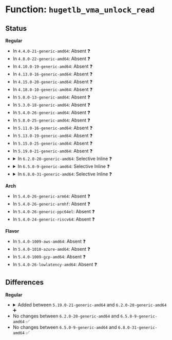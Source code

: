 # Function: <code>hugetlb_vma_unlock_read</code>

## Status
<b>Regular</b>
<ul>
<li>
In <code>4.4.0-21-generic-amd64</code>: Absent ❓
</li>
<li>
In <code>4.8.0-22-generic-amd64</code>: Absent ❓
</li>
<li>
In <code>4.10.0-19-generic-amd64</code>: Absent ❓
</li>
<li>
In <code>4.13.0-16-generic-amd64</code>: Absent ❓
</li>
<li>
In <code>4.15.0-20-generic-amd64</code>: Absent ❓
</li>
<li>
In <code>4.18.0-10-generic-amd64</code>: Absent ❓
</li>
<li>
In <code>5.0.0-13-generic-amd64</code>: Absent ❓
</li>
<li>
In <code>5.3.0-18-generic-amd64</code>: Absent ❓
</li>
<li>
In <code>5.4.0-26-generic-amd64</code>: Absent ❓
</li>
<li>
In <code>5.8.0-25-generic-amd64</code>: Absent ❓
</li>
<li>
In <code>5.11.0-16-generic-amd64</code>: Absent ❓
</li>
<li>
In <code>5.13.0-19-generic-amd64</code>: Absent ❓
</li>
<li>
In <code>5.15.0-25-generic-amd64</code>: Absent ❓
</li>
<li>
In <code>5.19.0-21-generic-amd64</code>: Absent ❓
</li>
<li>
<details>
<summary>In <code>6.2.0-20-generic-amd64</code>: Selective Inline ❓</summary>

```c
void hugetlb_vma_unlock_read(struct vm_area_struct * vma)
```

```json
{
  "name": "hugetlb_vma_unlock_read",
  "collision_type": "Unique Global",
  "inline_type": "Selective",
  "funcs": [
    {
      "addr": 18446744071583110840,
      "name": "hugetlb_vma_unlock_read",
      "external": true,
      "loc": "mm/hugetlb.c:278",
      "file": "mm/hugetlb.c",
      "inline": "not declared, inlined",
      "caller_inline": [
        "mm/hugetlb.c:hugetlb_fault",
        "mm/hugetlb.c:hugetlb_fault",
        "mm/hugetlb.c:hugetlb_fault",
        "mm/hugetlb.c:hugetlb_fault",
        "mm/hugetlb.c:hugetlb_no_page",
        "mm/hugetlb.c:hugetlb_no_page",
        "mm/hugetlb.c:hugetlb_handle_userfault",
        "mm/hugetlb.c:hugetlb_handle_userfault",
        "mm/hugetlb.c:hugetlb_wp",
        "mm/hugetlb.c:hugetlb_wp",
        "mm/hugetlb.c:copy_hugetlb_page_range",
        "mm/hugetlb.c:copy_hugetlb_page_range"
      ],
      "caller_func": [
        "mm/hugetlb.c:hugetlb_fault",
        "mm/userfaultfd.c:mcopy_continue",
        "mm/userfaultfd.c:mcopy_continue",
        "mm/userfaultfd.c:mcopy_atomic",
        "mm/userfaultfd.c:mcopy_atomic",
        "mm/userfaultfd.c:mcopy_atomic"
      ]
    }
  ],
  "symbols": [
    {
      "addr": 18446744071583074672,
      "name": "hugetlb_vma_unlock_read",
      "section": ".text",
      "bind": "STB_GLOBAL",
      "size": 51
    }
  ]
}
```
</details>
</li>
<li>
<details>
<summary>In <code>6.5.0-9-generic-amd64</code>: Selective Inline ❓</summary>

```c
void hugetlb_vma_unlock_read(struct vm_area_struct * vma)
```

```json
{
  "name": "hugetlb_vma_unlock_read",
  "collision_type": "Unique Global",
  "inline_type": "Selective",
  "funcs": [
    {
      "addr": 18446744071583322030,
      "name": "hugetlb_vma_unlock_read",
      "external": true,
      "loc": "mm/hugetlb.c:272",
      "file": "mm/hugetlb.c",
      "inline": "not declared, inlined",
      "caller_inline": [
        "mm/hugetlb.c:follow_hugetlb_page",
        "mm/hugetlb.c:follow_hugetlb_page",
        "mm/hugetlb.c:follow_hugetlb_page",
        "mm/hugetlb.c:follow_hugetlb_page",
        "mm/hugetlb.c:follow_hugetlb_page",
        "mm/hugetlb.c:follow_hugetlb_page",
        "mm/hugetlb.c:follow_hugetlb_page",
        "mm/hugetlb.c:follow_hugetlb_page",
        "mm/hugetlb.c:hugetlb_follow_page_mask",
        "mm/hugetlb.c:hugetlb_follow_page_mask",
        "mm/hugetlb.c:hugetlb_fault",
        "mm/hugetlb.c:hugetlb_fault",
        "mm/hugetlb.c:hugetlb_fault",
        "mm/hugetlb.c:hugetlb_fault",
        "mm/hugetlb.c:hugetlb_fault",
        "mm/hugetlb.c:hugetlb_fault",
        "mm/hugetlb.c:hugetlb_no_page",
        "mm/hugetlb.c:hugetlb_no_page",
        "mm/hugetlb.c:hugetlb_handle_userfault",
        "mm/hugetlb.c:hugetlb_handle_userfault",
        "mm/hugetlb.c:hugetlb_wp",
        "mm/hugetlb.c:hugetlb_wp",
        "mm/hugetlb.c:copy_hugetlb_page_range",
        "mm/hugetlb.c:copy_hugetlb_page_range"
      ],
      "caller_func": [
        "mm/pagewalk.c:__walk_page_range",
        "mm/hugetlb.c:follow_hugetlb_page",
        "mm/migrate.c:migration_entry_wait_huge",
        "mm/migrate.c:migration_entry_wait_huge",
        "mm/userfaultfd.c:mfill_atomic_continue",
        "mm/userfaultfd.c:mfill_atomic_continue",
        "mm/userfaultfd.c:mfill_atomic_copy",
        "mm/userfaultfd.c:mfill_atomic_copy",
        "mm/userfaultfd.c:mfill_atomic_copy",
        "mm/hmm.c:hmm_vma_walk_hugetlb_entry",
        "fs/userfaultfd.c:handle_userfault"
      ]
    }
  ],
  "symbols": [
    {
      "addr": 18446744071583285216,
      "name": "hugetlb_vma_unlock_read",
      "section": ".text",
      "bind": "STB_GLOBAL",
      "size": 51
    }
  ]
}
```
</details>
</li>
<li>
<details>
<summary>In <code>6.8.0-31-generic-amd64</code>: Selective Inline ❓</summary>

```c
void hugetlb_vma_unlock_read(struct vm_area_struct * vma)
```

```json
{
  "name": "hugetlb_vma_unlock_read",
  "collision_type": "Unique Global",
  "inline_type": "Selective",
  "funcs": [
    {
      "addr": 18446744071583524576,
      "name": "hugetlb_vma_unlock_read",
      "external": true,
      "loc": "mm/hugetlb.c:278",
      "file": "mm/hugetlb.c",
      "inline": "not declared, inlined",
      "caller_inline": [],
      "caller_func": [
        "mm/pagewalk.c:__walk_page_range",
        "mm/hugetlb.c:hugetlb_follow_page_mask",
        "mm/hugetlb.c:hugetlb_follow_page_mask",
        "mm/hugetlb.c:hugetlb_follow_page_mask",
        "mm/hugetlb.c:hugetlb_follow_page_mask",
        "mm/hugetlb.c:hugetlb_fault",
        "mm/hugetlb.c:hugetlb_fault",
        "mm/hugetlb.c:hugetlb_fault",
        "mm/hugetlb.c:hugetlb_fault",
        "mm/hugetlb.c:hugetlb_fault",
        "mm/hugetlb.c:hugetlb_no_page",
        "mm/hugetlb.c:hugetlb_handle_userfault",
        "mm/hugetlb.c:hugetlb_wp",
        "mm/hugetlb.c:copy_hugetlb_page_range",
        "mm/migrate.c:migration_entry_wait_huge",
        "mm/migrate.c:migration_entry_wait_huge",
        "mm/userfaultfd.c:mfill_atomic_poison",
        "mm/userfaultfd.c:mfill_atomic_poison",
        "mm/userfaultfd.c:mfill_atomic_poison",
        "mm/userfaultfd.c:mfill_atomic_continue",
        "mm/userfaultfd.c:mfill_atomic_continue",
        "mm/userfaultfd.c:mfill_atomic_copy",
        "mm/userfaultfd.c:mfill_atomic_copy",
        "mm/userfaultfd.c:mfill_atomic_copy",
        "mm/hmm.c:hmm_vma_walk_hugetlb_entry",
        "fs/userfaultfd.c:handle_userfault"
      ]
    }
  ],
  "symbols": [
    {
      "addr": 18446744071583524576,
      "name": "hugetlb_vma_unlock_read",
      "section": ".text",
      "bind": "STB_GLOBAL",
      "size": 79
    }
  ]
}
```
</details>
</li>
</ul>
<b>Arch</b>
<ul>
<li>
In <code>5.4.0-26-generic-arm64</code>: Absent ❓
</li>
<li>
In <code>5.4.0-26-generic-armhf</code>: Absent ❓
</li>
<li>
In <code>5.4.0-26-generic-ppc64el</code>: Absent ❓
</li>
<li>
In <code>5.4.0-24-generic-riscv64</code>: Absent ❓
</li>
</ul>
<b>Flavor</b>
<ul>
<li>
In <code>5.4.0-1009-aws-amd64</code>: Absent ❓
</li>
<li>
In <code>5.4.0-1010-azure-amd64</code>: Absent ❓
</li>
<li>
In <code>5.4.0-1009-gcp-amd64</code>: Absent ❓
</li>
<li>
In <code>5.4.0-26-lowlatency-amd64</code>: Absent ❓
</li>
</ul>

## Differences
<b>Regular</b>
<ul>
<li>
<details>
<summary>Added between <code>5.19.0-21-generic-amd64</code> and <code>6.2.0-20-generic-amd64</code> ➕</summary>

```c
void hugetlb_vma_unlock_read(struct vm_area_struct * vma)
```
</details>
</li>
<li>
No changes between <code>6.2.0-20-generic-amd64</code> and <code>6.5.0-9-generic-amd64</code> ✅
</li>
<li>
No changes between <code>6.5.0-9-generic-amd64</code> and <code>6.8.0-31-generic-amd64</code> ✅
</li>
</ul>

